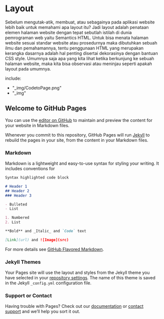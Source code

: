 # Layout
Sebelum mengutak-atik, membuat, atau sebagainya pada aplikasi website lebih baik untuk memahami apa layout itu? Jadi layout adalah penataan elemen halaman website dengan tepat sebutlah istilah di dunia pemrograman web yaitu Semantics HTML. Untuk bisa menata halaman website sesuai standar website atau prosedurnya maka dibutuhkan sebuah ilmu dan pemahamannya, tentu penggunaan HTML yang merupakan kerangka dasarnya adalah hal penting disertai dekorasinya dengan bantuan CSS style. Umumnya saja apa yang kita lihat ketika berkunjung ke sebuah halaman website, maka kita bisa observasi atau meninjau seperti apakah layout pada umumnya.

include:
  - "_img/CodetoPage.png"
  - "_img"

## Welcome to GitHub Pages

You can use the [editor on GitHub](https://github.com/arifirmansyah/test-jekyll/edit/master/README.md) to maintain and preview the content for your website in Markdown files.

Whenever you commit to this repository, GitHub Pages will run [Jekyll](https://jekyllrb.com/) to rebuild the pages in your site, from the content in your Markdown files.

### Markdown

Markdown is a lightweight and easy-to-use syntax for styling your writing. It includes conventions for

```markdown
Syntax highlighted code block

# Header 1
## Header 2
### Header 3

- Bulleted
- List

1. Numbered
2. List

**Bold** and _Italic_ and `Code` text

[Link](url) and ![Image](src)
```

For more details see [GitHub Flavored Markdown](https://guides.github.com/features/mastering-markdown/).

### Jekyll Themes

Your Pages site will use the layout and styles from the Jekyll theme you have selected in your [repository settings](https://github.com/arifirmansyah/test-jekyll/settings). The name of this theme is saved in the Jekyll `_config.yml` configuration file.

### Support or Contact

Having trouble with Pages? Check out our [documentation](https://help.github.com/categories/github-pages-basics/) or [contact support](https://github.com/contact) and we’ll help you sort it out.
